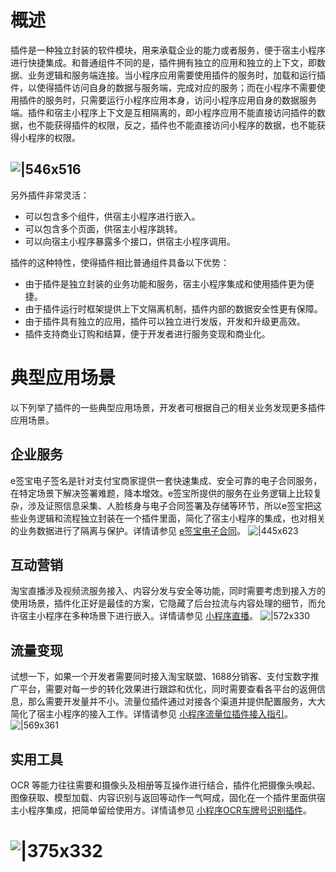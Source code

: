 
# 概述
插件是一种独立封装的软件模块，用来承载企业的能力或者服务，便于宿主小程序进行快捷集成。和普通组件不同的是，插件拥有独立的应用和独立的上下文，即数据、业务逻辑和服务端连接。当小程序应用需要使用插件的服务时，加载和运行插件，以使得插件访问自身的数据与服务端，完成对应的服务；而在小程序不需要使用插件的服务时，只需要运行小程序应用本身，访问小程序应用自身的数据服务端。插件和宿主小程序上下文是互相隔离的，即小程序应用不能直接访问插件的数据，也不能获得插件的权限，反之，插件也不能直接访问小程序的数据，也不能获得小程序的权限。

## ![|546x516](https://intranetproxy.alipay.com/skylark/lark/0/2020/png/71/1608491727605-22e13a53-5bd1-40b8-8e48-7812196930d2.png#align=left&display=inline&height=1380&margin=%5Bobject%20Object%5D&originHeight=1380&originWidth=1461&status=done&style=none&width=546)
另外插件非常灵活：

- 可以包含多个组件，供宿主小程序进行嵌入。
- 可以包含多个页面，供宿主小程序跳转。
- 可以向宿主小程序暴露多个接口，供宿主小程序调用。

插件的这种特性，使得插件相比普通组件具备以下优势：

- 由于插件是独立封装的业务功能和服务，宿主小程序集成和使用插件更为便捷。
- 由于插件运行时框架提供上下文隔离机制，插件内部的数据安全性更有保障。
- 由于插件具有独立的应用，插件可以独立进行发版，开发和升级更高效。
- 插件支持商业订购和结算，便于开发者进行服务变现和商业化。

# 典型应用场景
以下列举了插件的一些典型应用场景，开发者可根据自己的相关业务发现更多插件应用场景。

## 企业服务
e签宝电子签名是针对支付宝商家提供一套快速集成、安全可靠的电子合同服务，在特定场景下解决签署难题，降本增效。e签宝所提供的服务在业务逻辑上比较复杂，涉及证照信息采集、人脸核身与电子合同签署及存储等环节，所以e签宝把这些业务逻辑和流程独立封装在一个插件里面，简化了宿主小程序的集成，也对相关的业务数据进行了隔离与保护。详情请参见 [e签宝电子合同](https://opendocs.alipay.com/mini/00arl2)。
![|445x623](https://intranetproxy.alipay.com/skylark/lark/0/2020/png/71/1608494222677-ac8d39df-8def-4438-8071-b2eb79e4e24c.png#align=left&display=inline&height=2100&margin=%5Bobject%20Object%5D&originHeight=2100&originWidth=1500&status=done&style=none&width=445)

## 互动营销
淘宝直播涉及视频流服务接入、内容分发与安全等功能，同时需要考虑到接入方的使用场景，插件化正好是最佳的方案，它隐藏了后台拉流与内容处理的细节，而允许宿主小程序在多种场景下进行嵌入。详情请参见 [小程序直播](https://opendocs.alipay.com/mini/01ekr4)。
![|572x330](https://intranetproxy.alipay.com/skylark/lark/0/2020/png/71/1608493310530-66a4f892-e7f7-4e1e-8c8e-ceb925120b8d.png#align=left&display=inline&height=1011&margin=%5Bobject%20Object%5D&originHeight=1011&originWidth=1755&status=done&style=none&width=572)

## 流量变现
试想一下，如果一个开发者需要同时接入淘宝联盟、1688分销客、支付宝数字推广平台，需要对每一步的转化效果进行跟踪和优化，同时需要查看各平台的返佣信息，那么需要开发量并不小。流量位插件通过对接各个渠道并提供配置服务，大大简化了宿主小程序的接入工作。详情请参见 [小程序流量位插件接入指引](https://opendocs.alipay.com/mini/plugin/traffic)。
![|569x361](https://intranetproxy.alipay.com/skylark/lark/0/2020/png/71/1608493242972-5e7dd78a-439d-4975-ad6c-cdf2f3b84968.png#align=left&display=inline&height=969&margin=%5Bobject%20Object%5D&originHeight=969&originWidth=1528&status=done&style=none&width=569)

## 实用工具
OCR 等能力往往需要和摄像头及相册等互操作进行结合，插件化把摄像头唤起、图像获取、模型加载、内容识别与返回等动作一气呵成，固化在一个插件里面供宿主小程序集成，把简单留给使用方。详情请参见 [小程序OCR车牌号识别插件](https://opendocs.alipay.com/mini/plugin/license-plate)。

# ![|375x332](https://intranetproxy.alipay.com/skylark/lark/0/2020/png/71/1608493786911-ec2fcfe6-2cda-45c6-b974-98a22e8a7c97.png#align=left&display=inline&height=1357&margin=%5Bobject%20Object%5D&originHeight=1357&originWidth=1462&status=done&style=none&width=357)

